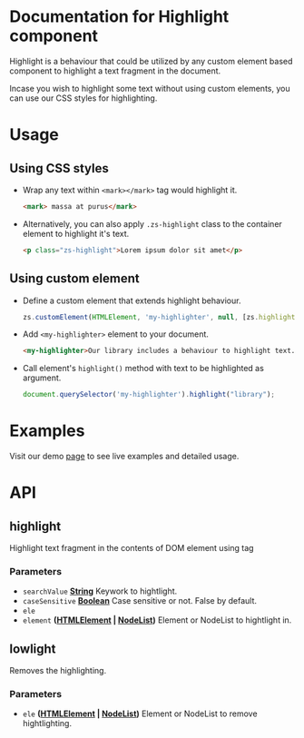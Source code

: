 # Documentation for Highlight component

Highlight is a behaviour that could be utilized by any custom element based component to highlight a text fragment in the document.

Incase you wish to highlight some text without using custom elements, you can use our CSS styles for highlighting.

# Usage

## Using CSS styles

-   Wrap any text within `<mark></mark>` tag would highlight it.

    ```HTML
    <mark> massa at purus</mark>
    ```

-   Alternatively, you can also apply `.zs-highlight` class to the container element to highlight it's text.
    ```HTML
    <p class="zs-highlight">Lorem ipsum dolor sit amet</p>
    ```

## Using custom element

-   Define a custom element that extends highlight behaviour.
    ```javascript
    zs.customElement(HTMLElement, 'my-highlighter', null, [zs.highlight]);
    ```
-   Add `<my-highlighter>` element to your document.
    ```HTML
    <my-highlighter>Our library includes a behaviour to highlight text.</my-highlighter>
    ```
-   Call element's `highlight()` method with text to be highlighted as argument.
    ```javascript
    document.querySelector('my-highlighter').highlight("library");
    ```

# Examples

Visit our demo [page](https://ui.zsservices.com/demo/zsui/highlight.html) to see live examples and detailed usage. 

# API

<!-- Generated by documentation.js. Update this documentation by updating the source code. -->

## highlight

Highlight text fragment in the contents of DOM element using <mark></mark> tag

### Parameters

-   `searchValue` **[String][1]** Keywork to hightlight.
-   `caseSensitive` **[Boolean][2]** Case sensitive or not. False by default.
-   `ele`  
-   `element` **([HTMLElement][3] \| [NodeList][4])** Element or NodeList to hightlight in.

## lowlight

Removes the highlighting.

### Parameters

-   `ele` **([HTMLElement][3] \| [NodeList][4])** Element or NodeList to remove hightlighting.

[1]: https://developer.mozilla.org/docs/Web/JavaScript/Reference/Global_Objects/String

[2]: https://developer.mozilla.org/docs/Web/JavaScript/Reference/Global_Objects/Boolean

[3]: https://developer.mozilla.org/docs/Web/HTML/Element

[4]: https://developer.mozilla.org/docs/Web/API/NodeList
